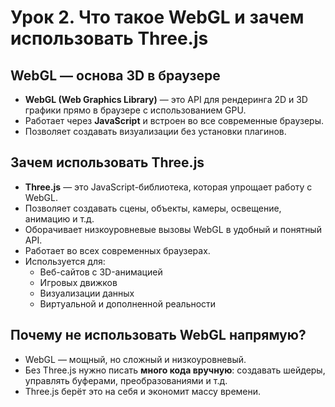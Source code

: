 # Урок 2. Что такое WebGL и зачем использовать Three.js

## WebGL — основа 3D в браузере
- **WebGL (Web Graphics Library)** — это API для рендеринга 2D и 3D графики прямо в браузере с использованием GPU.
- Работает через **JavaScript** и встроен во все современные браузеры.
- Позволяет создавать визуализации без установки плагинов.

## Зачем использовать Three.js
- **Three.js** — это JavaScript-библиотека, которая упрощает работу с WebGL.
- Позволяет создавать сцены, объекты, камеры, освещение, анимацию и т.д.
- Оборачивает низкоуровневые вызовы WebGL в удобный и понятный API.
- Работает во всех современных браузерах.
- Используется для:
  - Веб-сайтов с 3D-анимацией
  - Игровых движков
  - Визуализации данных
  - Виртуальной и дополненной реальности

## Почему не использовать WebGL напрямую?
- WebGL — мощный, но сложный и низкоуровневый.
- Без Three.js нужно писать **много кода вручную**: создавать шейдеры, управлять буферами, преобразованиями и т.д.
- Three.js берёт это на себя и экономит массу времени.
